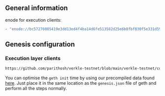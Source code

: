 ## General information
enode for execution clients:
```sh
- "enode://bc57276085419e3dd13ed4f4ba14d6fe513582d25e6b8fbf830f5e331d5911348c6df4f776685bb83eb6948f42697cf0941b6f58796872be426b9206ed15946e@206.189.52.190:30303"
```

## Genesis configuration
### Execution layer clients

```sh
https://github.com/parithosh/verkle-testnet/blob/main/verkle-testnet/custom_config_data/genesis.json
```

You can optimise the `geth init` time by using our precompiled data found [here](https://condrieu.fra1.digitaloceanspaces.com/precomp). 
Just place it in the same location as the `genesis.json` file of geth and perform all the steps normally. 
